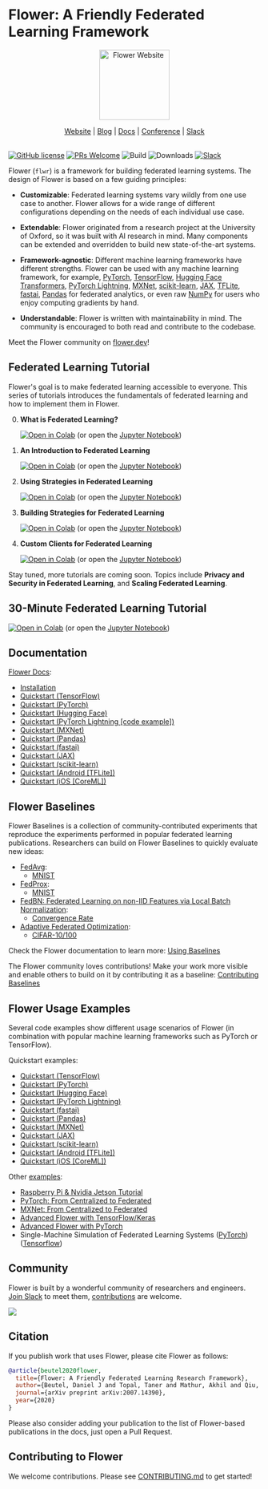 # Flower: A Friendly Federated Learning Framework

<p align="center">
  <a href="https://flower.dev/">
    <img src="https://flower.dev/_next/image/?url=%2F_next%2Fstatic%2Fmedia%2Fflower_white_border.c2012e70.png&w=640&q=75" width="140px" alt="Flower Website" />
  </a>
</p>
<p align="center">
    <a href="https://flower.dev/">Website</a> |
    <a href="https://flower.dev/blog">Blog</a> |
    <a href="https://flower.dev/docs/">Docs</a> |
    <a href="https://flower.dev/conf/flower-summit-2022">Conference</a> |
    <a href="https://flower.dev/join-slack">Slack</a>
    <br /><br />
</p>

[![GitHub license](https://img.shields.io/github/license/adap/flower)](https://github.com/adap/flower/blob/main/LICENSE)
[![PRs Welcome](https://img.shields.io/badge/PRs-welcome-brightgreen.svg)](https://github.com/adap/flower/blob/main/CONTRIBUTING.md)
![Build](https://github.com/adap/flower/actions/workflows/framework.yml/badge.svg)
![Downloads](https://pepy.tech/badge/flwr)
[![Slack](https://img.shields.io/badge/Chat-Slack-red)](https://flower.dev/join-slack)

Flower (`flwr`) is a framework for building federated learning systems. The
design of Flower is based on a few guiding principles:

* **Customizable**: Federated learning systems vary wildly from one use case to
  another. Flower allows for a wide range of different configurations depending
  on the needs of each individual use case.

* **Extendable**: Flower originated from a research project at the University of
  Oxford, so it was built with AI research in mind. Many components can be
  extended and overridden to build new state-of-the-art systems.

* **Framework-agnostic**: Different machine learning frameworks have different
  strengths. Flower can be used with any machine learning framework, for
  example, [PyTorch](https://pytorch.org),
  [TensorFlow](https://tensorflow.org), [Hugging Face Transformers](https://huggingface.co/), [PyTorch Lightning](https://pytorchlightning.ai/), [MXNet](https://mxnet.apache.org/), [scikit-learn](https://scikit-learn.org/), [JAX](https://jax.readthedocs.io/), [TFLite](https://tensorflow.org/lite/), [fastai](https://www.fast.ai/), [Pandas](https://pandas.pydata.org/
) for federated analytics, or even raw [NumPy](https://numpy.org/)
  for users who enjoy computing gradients by hand.

* **Understandable**: Flower is written with maintainability in mind. The
  community is encouraged to both read and contribute to the codebase.

Meet the Flower community on [flower.dev](https://flower.dev)!

## Federated Learning Tutorial

Flower's goal is to make federated learning accessible to everyone. This series of tutorials introduces the fundamentals of federated learning and how to implement them in Flower.

0. **What is Federated Learning?**

   [![Open in Colab](https://colab.research.google.com/assets/colab-badge.svg)](https://colab.research.google.com/github/adap/flower/blob/main/doc/source/tutorial/Flower-0-What-is-FL.ipynb) (or open the [Jupyter Notebook](https://github.com/adap/flower/blob/main/doc/source/tutorial/Flower-0-What-is-FL.ipynb))

1. **An Introduction to Federated Learning**

   [![Open in Colab](https://colab.research.google.com/assets/colab-badge.svg)](https://colab.research.google.com/github/adap/flower/blob/main/doc/source/tutorial/Flower-1-Intro-to-FL-PyTorch.ipynb) (or open the [Jupyter Notebook](https://github.com/adap/flower/blob/main/doc/source/tutorial/Flower-1-Intro-to-FL-PyTorch.ipynb))

2. **Using Strategies in Federated Learning**

   [![Open in Colab](https://colab.research.google.com/assets/colab-badge.svg)](https://colab.research.google.com/github/adap/flower/blob/main/doc/source/tutorial/Flower-2-Strategies-in-FL-PyTorch.ipynb) (or open the [Jupyter Notebook](https://github.com/adap/flower/blob/main/doc/source/tutorial/Flower-2-Strategies-in-FL-PyTorch.ipynb))
   
3. **Building Strategies for Federated Learning**

   [![Open in Colab](https://colab.research.google.com/assets/colab-badge.svg)](https://colab.research.google.com/github/adap/flower/blob/main/doc/source/tutorial/Flower-3-Building-a-Strategy-PyTorch.ipynb) (or open the [Jupyter Notebook](https://github.com/adap/flower/blob/main/doc/source/tutorial/Flower-3-Building-a-Strategy-PyTorch.ipynb))
   
4. **Custom Clients for Federated Learning**

   [![Open in Colab](https://colab.research.google.com/assets/colab-badge.svg)](https://colab.research.google.com/github/adap/flower/blob/main/doc/source/tutorial/Flower-4-Client-and-NumPyClient-PyTorch.ipynb) (or open the [Jupyter Notebook](https://github.com/adap/flower/blob/main/doc/source/tutorial/Flower-4-Client-and-NumPyClient-PyTorch.ipynb))

Stay tuned, more tutorials are coming soon. Topics include **Privacy and Security in Federated Learning**, and **Scaling Federated Learning**.

## 30-Minute Federated Learning Tutorial

[![Open in Colab](https://colab.research.google.com/assets/colab-badge.svg)](https://colab.research.google.com/github/adap/flower/blob/main/examples/simulation_pytorch_colab/tutorial.ipynb) (or open the [Jupyter Notebook](https://github.com/adap/flower/blob/main/examples/simulation_pytorch_colab/tutorial.ipynb))


## Documentation

[Flower Docs](https://flower.dev/docs):
* [Installation](https://flower.dev/docs/framework/installation.html)
* [Quickstart (TensorFlow)](https://flower.dev/framework/docs/quickstart-tensorflow.html)
* [Quickstart (PyTorch)](https://flower.dev/docs/framework/quickstart-pytorch.html)
* [Quickstart (Hugging Face)](https://flower.dev/docs/framework/quickstart-huggingface.html)
* [Quickstart (PyTorch Lightning [code example])](https://flower.dev/docs/framework/quickstart-pytorch-lightning.html)
* [Quickstart (MXNet)](https://flower.dev/docs/framework/example-mxnet-walk-through.html)
* [Quickstart (Pandas)](https://flower.dev/docs/framework/quickstart-pandas.html)
* [Quickstart (fastai)](https://flower.dev/docs/framework/quickstart-fastai.html)
* [Quickstart (JAX)](https://flower.dev/docs/framework/quickstart-jax.html)
* [Quickstart (scikit-learn)](https://flower.dev/docs/framework/quickstart-scikitlearn.html)
* [Quickstart (Android [TFLite])](https://flower.dev/docs/framework/quickstart-android.html)
* [Quickstart (iOS [CoreML])](https://flower.dev/docs/framework/quickstart-ios.html)

## Flower Baselines

Flower Baselines is a collection of community-contributed experiments that reproduce the experiments performed in popular federated learning publications. Researchers can build on Flower Baselines to quickly evaluate new ideas:

* [FedAvg](https://arxiv.org/abs/1602.05629):
  * [MNIST](https://github.com/adap/flower/tree/main/baselines/flwr_baselines/flwr_baselines/publications/fedavg_mnist)
* [FedProx](https://arxiv.org/abs/1812.06127):
  * [MNIST](https://github.com/adap/flower/tree/main/baselines/fedprox/)
* [FedBN: Federated Learning on non-IID Features via Local Batch Normalization](https://arxiv.org/abs/2102.07623):
  * [Convergence Rate](https://github.com/adap/flower/tree/main/baselines/flwr_baselines/flwr_baselines/publications/fedbn/convergence_rate)
* [Adaptive Federated Optimization](https://arxiv.org/abs/2003.00295):
  * [CIFAR-10/100](https://github.com/adap/flower/tree/main/baselines/flwr_baselines/flwr_baselines/publications/adaptive_federated_optimization)

Check the Flower documentation to learn more: [Using Baselines](https://flower.dev/docs/baselines/using-baselines.html)

The Flower community loves contributions! Make your work more visible and enable others to build on it by contributing it as a baseline: [Contributing Baselines](https://flower.dev/docs/baselines/contributing-baselines.html)

## Flower Usage Examples

Several code examples show different usage scenarios of Flower (in combination with popular machine learning frameworks such as PyTorch or TensorFlow).

Quickstart examples:

* [Quickstart (TensorFlow)](https://github.com/adap/flower/tree/main/examples/quickstart_tensorflow)
* [Quickstart (PyTorch)](https://github.com/adap/flower/tree/main/examples/quickstart_pytorch)
* [Quickstart (Hugging Face)](https://github.com/adap/flower/tree/main/examples/quickstart_huggingface)
* [Quickstart (PyTorch Lightning)](https://github.com/adap/flower/tree/main/examples/quickstart_pytorch_lightning)
* [Quickstart (fastai)](https://github.com/adap/flower/tree/main/examples/quickstart_fastai)
* [Quickstart (Pandas)](https://github.com/adap/flower/tree/main/examples/quickstart_pandas)
* [Quickstart (MXNet)](https://github.com/adap/flower/tree/main/examples/quickstart_mxnet)
* [Quickstart (JAX)](https://github.com/adap/flower/tree/main/examples/quickstart_jax)
* [Quickstart (scikit-learn)](https://github.com/adap/flower/tree/main/examples/sklearn-logreg-mnist)
* [Quickstart (Android [TFLite])](https://github.com/adap/flower/tree/main/examples/android)
* [Quickstart (iOS [CoreML])](https://github.com/adap/flower/tree/main/examples/ios)

Other [examples](https://github.com/adap/flower/tree/main/examples):

* [Raspberry Pi & Nvidia Jetson Tutorial](https://github.com/adap/flower/tree/main/examples/embedded_devices)
* [PyTorch: From Centralized to Federated](https://github.com/adap/flower/tree/main/examples/pytorch_from_centralized_to_federated)
* [MXNet: From Centralized to Federated](https://github.com/adap/flower/tree/main/examples/mxnet_from_centralized_to_federated)
* [Advanced Flower with TensorFlow/Keras](https://github.com/adap/flower/tree/main/examples/advanced_tensorflow)
* [Advanced Flower with PyTorch](https://github.com/adap/flower/tree/main/examples/advanced_pytorch)
* Single-Machine Simulation of Federated Learning Systems ([PyTorch](https://github.com/adap/flower/tree/main/examples/simulation_pytorch)) ([Tensorflow](https://github.com/adap/flower/tree/main/examples/simulation_tensorflow))

## Community

Flower is built by a wonderful community of researchers and engineers. [Join Slack](https://flower.dev/join-slack) to meet them, [contributions](#contributing-to-flower) are welcome.

<a href="https://github.com/adap/flower/graphs/contributors">
  <img src="https://contrib.rocks/image?repo=adap/flower" />
</a>

## Citation

If you publish work that uses Flower, please cite Flower as follows: 

```bibtex
@article{beutel2020flower,
  title={Flower: A Friendly Federated Learning Research Framework},
  author={Beutel, Daniel J and Topal, Taner and Mathur, Akhil and Qiu, Xinchi and Fernandez-Marques, Javier and Gao, Yan and Sani, Lorenzo and Kwing, Hei Li and Parcollet, Titouan and Gusmão, Pedro PB de and Lane, Nicholas D}, 
  journal={arXiv preprint arXiv:2007.14390},
  year={2020}
}
```

Please also consider adding your publication to the list of Flower-based publications in the docs, just open a Pull Request.

## Contributing to Flower

We welcome contributions. Please see [CONTRIBUTING.md](CONTRIBUTING.md) to get started!
